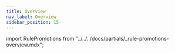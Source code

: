 ```yaml
---
title: Overview
nav_label: Overview
sidebar_position: 15
---
```


import RulePromotions from "../../../docs/partials/_rule-promotions-overview.mdx";

<RulePromotions></RulePromotions>
